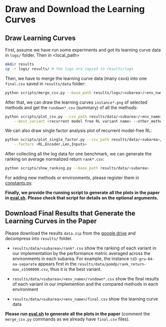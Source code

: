 # Draw and Download the Learning Curves

## Draw Learning Curves

First, assume we have run some experiments and got its learning curve data in `logs/` folder. Then in <local_path>
```bash
mkdir results
cp -r logs/ results/ # the logs are copied to results/logs
```

Then, we have to merge the learning curve data (many csvs) into one `final.csv` saved in `results/data` folder:
```bash
python scripts/merge_csv.py --base_path results/logs/<subarea>/<env_name>
```

After that, we can draw the learning curves `instance*.png` of selected methods and get the `rundown*.csv` (summary) of all the methods:
```bash
python scripts/plot_csv.py --csv_path results/data/<subarea>/<env_name>/final.csv  \
    --best_variant <recurrent model free RL variant name> --other_methods <the method names we want to show in the plot>
```

We can also draw single factor analysis plot of recurrent model-free RL:
```bash
python scripts/plot_single_factor.py --csv_path results/data/<subarea>/<env_name>/final.csv \
    --factors <RL,Encoder,Len,Inputs>
```

After collecting all the log data for one benchmark, we can generate the ranking on average normalized return `rank*.csv`:
```bash
python scripts/show_ranking.py --base_path results/data/<subarea>
```

For adding new methods or environments, please register them in [constants.py](../scripts/constants.py).

**Finally, we provide the running script to generate all the plots in the paper in [eval.sh](../scripts/eval.sh). Please check that script for details on the optional arguments.**


## Download Final Results that Generate the Learning Curves in the Paper

Please download the results `data.zip` from the [google drive](https://drive.google.com/file/d/1dfulN8acol-qaNR2h4PDpIaWBg9Ck4pY/view?usp=sharing) and decompress into `results/` folder.

- `results/data/<subarea>/rank*.csv` show the ranking of each variant in our implementation by the performance metric averaged across the environments in each subarea. For example, the instance `td3-gru-64-oa-separate` appears first in the `results/data/pomdp/rank_return-max_x1500000.csv`, thus it is the best variant.

- `results/data/<subarea>/<env_name>/rundown*.csv` show the final results of each variant in our implemention and the compared methods in each environment

- `results/data/<subarea>/<env_name>/final.csv` show the learning curve data

**Please run [eval.sh](../scripts/eval.sh) to generate all the plots in the paper** (comment the `merge_csv.py` commands as we already have `final.csv` files).

